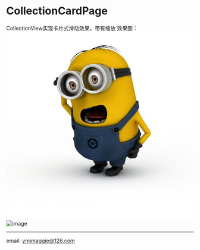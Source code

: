 # CollectionCardPage
CollectionView实现卡片式滑动效果，带有缩放
效果图：
![image](http://github.com/MaggiezzZ/CollectionCardPage/raw/master/imageFolder/1502040720_91140.jpg)
![image](http://github.com/MaggiezzZ/CollectionCardPage/raw/master/imageFolder/arrow.png)

-----------
email: ymjmaggie@126.com
